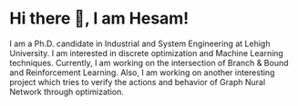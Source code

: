 # Hi there 👋, I am Hesam!

I am a Ph.D. candidate in Industrial and System Engineering at Lehigh University. I am interested in discrete optimization and Machine Learning techniques. Currently, I am working on the intersection of Branch & Bound and Reinforcement Learning. Also, I am working on another interesting project which tries to verify the actions and behavior of Graph Nural Network through optimization.



<!--
**HesamShaelaie/HesamShaelaie** is a ✨ _special_ ✨ repository because its `README.md` (this file) appears on your GitHub profile.
![Hesam stats](https://github-readme-stats.vercel.app/api?username=hesamshaelaie&show_icons=true&theme=transparent)
Here are some ideas to get you started:

- 🔭 I’m currently working on ...
- 🌱 I’m currently learning ...
- 👯 I’m looking to collaborate on ...
- 🤔 I’m looking for help with ...
- 💬 Ask me about ...
- 📫 How to reach me: ...
- 😄 Pronouns: ...
- ⚡ Fun fact: ...
-->
